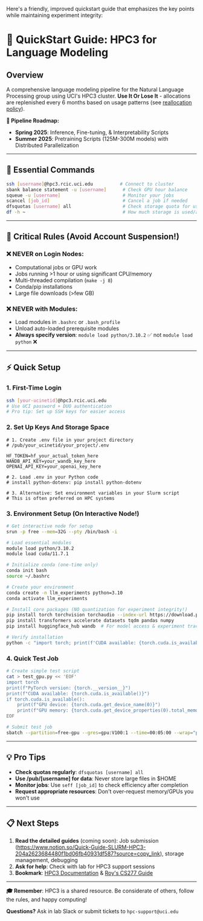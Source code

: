 Here's a friendly, improved quickstart guide that emphasizes the key points while maintaining experiment integrity:

# **🚀 QuickStart Guide: HPC3 for Language Modeling**

## **Overview**
A comprehensive language modeling pipeline for the Natural Language Processing group using UCI's HPC3 cluster. **Use It Or Lose It** - allocations are replenished every 6 months based on usage patterns (see [reallocation policy](https://hpc3.rcic.uci.edu)).

**📅 Pipeline Roadmap:**
- **Spring 2025**: Inference, Fine-tuning, & Interpretability Scripts  
- **Summer 2025**: Pretraining Scripts (125M-300M models) with Distributed Parallelization

---

## **🎯 Essential Commands**
```bash
ssh [username]@hpc3.rcic.uci.edu          # Connect to cluster
sbank balance statement -u [username]      # Check GPU hour balance  
squeue -u [username]                       # Monitor your jobs
scancel [job_id]                           # Cancel a job if needed
dfsquotas [username] all                   # Check storage quota for users
df -h ~                                    # How much storage is used/available in /data/home 
```

---

## **🚨 Critical Rules (Avoid Account Suspension!)**

### **❌ NEVER on Login Nodes:**
- Computational jobs or GPU work
- Jobs running >1 hour or using significant CPU/memory
- Multi-threaded compilation (`make -j 8`)
- Conda/pip installations 
- Large file downloads (>few GB)

### **❌ NEVER with Modules:**
- Load modules in `.bashrc` or `.bash_profile` 
- Unload auto-loaded prerequisite modules
- **Always specify version**: `module load python/3.10.2` ✅ not `module load python` ❌

---

## **⚡ Quick Setup**

### **1. First-Time Login**
```bash
ssh [your-ucinetid]@hpc3.rcic.uci.edu
# Use UCI password + DUO authentication
# Pro tip: Set up SSH keys for easier access
```

### **2. Set Up Keys And Storage Space**
```
# 1. Create .env file in your project directory
# /pub/your_ucinetid/your_project/.env

HF_TOKEN=hf_your_actual_token_here
WANDB_API_KEY=your_wandb_key_here
OPENAI_API_KEY=your_openai_key_here

# 2. Load .env in your Python code
# install python-dotenv: pip install python-dotenv

# 3. Alternative: Set environment variables in your Slurm script
# This is often preferred on HPC systems
```

### **3. Environment Setup (On Interactive Node!)**
```bash
# Get interactive node for setup
srun -p free --mem=32G --pty /bin/bash -i

# Load essential modules
module load python/3.10.2
module load cuda/11.7.1

# Initialize conda (one-time only)
conda init bash
source ~/.bashrc

# Create your environment
conda create -n llm_experiments python=3.10
conda activate llm_experiments

# Install core packages (NO quantization for experiment integrity!)
pip install torch torchvision torchaudio --index-url https://download.pytorch.org/whl/cu117
pip install transformers accelerate datasets tqdm pandas numpy
pip install huggingface_hub wandb  # For model access & experiment tracking

# Verify installation
python -c "import torch; print(f'CUDA available: {torch.cuda.is_available()}'); print(f'GPU count: {torch.cuda.device_count()}')"
```

### **4. Quick Test Job**
```bash
# Create simple test script
cat > test_gpu.py << 'EOF'
import torch
print(f"PyTorch version: {torch.__version__}")
print(f"CUDA available: {torch.cuda.is_available()}")
if torch.cuda.is_available():
    print(f"GPU device: {torch.cuda.get_device_name(0)}")
    print(f"GPU memory: {torch.cuda.get_device_properties(0).total_memory / 1e9:.1f} GB")
EOF

# Submit test job
sbatch --partition=free-gpu --gres=gpu:V100:1 --time=00:05:00 --wrap="python test_gpu.py"
```

---

## **💡 Pro Tips**
- **Check quotas regularly**: `dfsquotas [username] all`
- **Use /pub/[username] for data**: Never store large files in $HOME
- **Monitor jobs**: Use `seff [job_id]` to check efficiency after completion
- **Request appropriate resources**: Don't over-request memory/GPUs you won't use

---

## **📋 Next Steps**
1. **Read the detailed guides** (coming soon): Job submission (https://www.notion.so/Quick-Guide-SLURM-HPC3-204a2623684480f1bd06fb40931df587?source=copy_link), storage management, debugging
2. **Ask for help**: Check with lab for HPC3 support sessions
3. **Bookmark**: [HPC3 Documentation](https://hpc3.rcic.uci.edu) & [Roy's CS277 Guide](https://royf.org/crs/CS277/W24/HPC3.pdf)

---
**🎓 Remember**: HPC3 is a shared resource. Be considerate of others, follow the rules, and happy computing! 

**Questions?** Ask in lab Slack or submit tickets to `hpc-support@uci.edu`